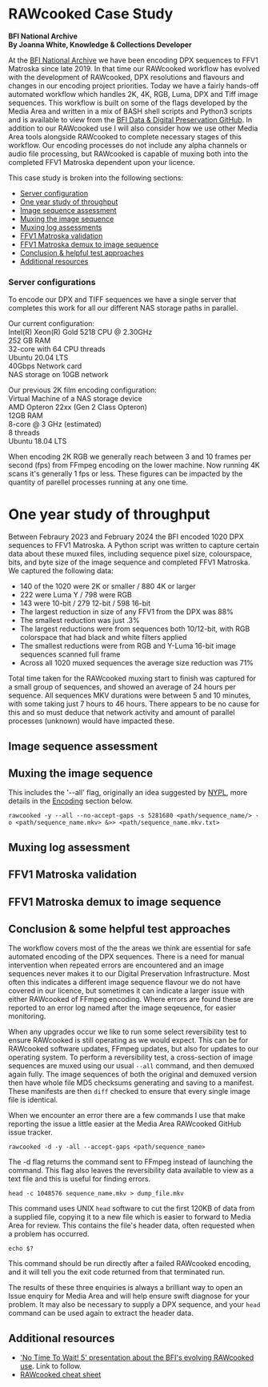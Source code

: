 # RAWcooked Case Study  
  
**BFI National Archive**  
**By Joanna White, Knowledge & Collections Developer**  
  
At the [BFI National Archive](https://www.bfi.org.uk/bfi-national-archive) we have been encoding DPX sequences to FFV1 Matroska since late 2019. In that time our RAWcooked workflow has evolved with the development of RAWcooked, DPX resolutions and flavours and changes in our encoding project priorities.  Today we have a fairly hands-off automated workflow which handles 2K, 4K, RGB, Luma, DPX and Tiff image sequences.  This workflow is built on some of the flags developed by the Media Area and written in a mix of BASH shell scripts and Python3 scripts and is available to view from the [BFI Data & Digital Preservation GitHub](https://github.com/bfidatadigipres/dpx_encoding). In addition to our RAWcooked use I will also consider how we use other Media Area tools alongside RAWcooked to complete necessary stages of this workflow.  Our encoding processes do not include any alpha channels or audio file processing, but RAWcooked is capable of muxing both into the completed FFV1 Matroska dependent upon your licence.
  
This case study is broken into the following sections:  
* [Server configuration](#server_config)
* [One year study of throughput](#findings)
* [Image sequence assessment](#assessment)  
* [Muxing the image sequence](#muxing)  
* [Muxing log assessments](#log_assessment)  
* [FFV1 Matroska validation](#ffv1_valid)  
* [FFV1 Matroska demux to image sequence](#ffv1_demux)
* [Conclusion & helpful test approaches](#conclusion)  
* [Additional resources](#links)  
  
### <a name="server_config">Server configurations</a>
  
To encode our DPX and TIFF sequences we have a single server that completes this work for all our different NAS storage paths in parallel.  
  
Our current configuration:  
Intel(R) Xeon(R) Gold 5218 CPU @ 2.30GHz  
252 GB RAM  
32-core with 64 CPU threads  
Ubuntu 20.04 LTS  
40Gbps Network card  
NAS storage on 10GB network  
  
Our previous 2K film encoding configuration:  
Virtual Machine of a NAS storage device  
AMD Opteron 22xx (Gen 2 Class Opteron)  
12GB RAM  
8-core @ 3 GHz (estimated)  
8 threads  
Ubuntu 18.04 LTS  
  
When encoding 2K RGB we generally reach between 3 and 10 frames per second (fps) from FFmpeg encoding on the lower machine. Now running 4K scans it's generally 1 fps or less. These figures can be impacted by the quantity of parellel processes running at any one time.

  
# <a name="findings">One year study of throughput</a>
  
Between Febraury 2023 and February 2024 the BFI encoded 1020 DPX sequences to FFV1 Matroska. A Python script was written to capture certain data about these muxed files, including sequence pixel size, colourspace, bits, and byte size of the image sequence and completed FFV1 Matroska. We captured the following data:
  
* 140 of the 1020 were 2K or smaller / 880 4K or larger
* 222 were Luma Y / 798 were RGB
* 143 were 10-bit / 279 12-bit / 598 16-bit
* The largest reduction in size of any FFV1 from the DPX was 88%
* The smallest reduction was just .3%
* The largest reductions were from sequences both 10/12-bit, with RGB colorspace that had black and white filters applied
* The smallest reductions were from RGB and Y-Luma 16-bit image sequences scanned full frame
* Across all 1020 muxed sequences the average size reduction was 71%
  
Total time taken for the RAWcooked muxing start to finish was captured for a small group of sequences, and showed an average of 24 hours per sequence. All sequences MKV durations were between 5 and 10 minutes, with some taking just 7 hours to 46 hours. There appears to be no cause for this and so must deduce that network activity and amount of parallel processes (unknown) would have impacted these.  
  
  
## <a name="assessment">Image sequence assessment</a>  
  




## <a name="muxing">Muxing the image sequence</a>  

This includes the '--all' flag, originally an idea suggested by [NYPL](https://www.nypl.org/), more details in the [Encoding]() section below.  
```
rawcooked -y --all --no-accept-gaps -s 5281680 <path/sequence_name/> -o <path/sequence_name.mkv> &>> <path/sequence_name.mkv.txt>
```

## <a name="log_assessment">Muxing log assessment</a>

## <a name="ffv1_valid">FFV1 Matroska validation</a>

## <a name="ffv1_demux">FFV1 Matroska demux to image sequence</a>

## <a name="conclusion">Conclusion & some helpful test approaches</a>
  
The workflow covers most of the the areas we think are essential for safe automated encoding of the DPX sequences.  There is a need for manual intervention when repeated errors are encountered and an image sequences never makes it to our Digital Preservation Infrastructure.  Most often this indicates a different image sequence flavour we do not have covered in our licence, but sometimes it can indicate a larger issue with either RAWcooked of FFmpeg encoding. Where errors are found these are reported to an error log named after the image seqeuence, for easier monitoring.  

When any upgrades occur we like to run some select reversibility test to ensure RAWcooked is still operating as we would expect. This can be for RAWcooked software updates, FFmpeg updates, but also for updates to our operating system. To perform a reversibility test, a cross-section of image sequences are muxed using our usual ```--all``` command, and then demuxed again fully. The image sequences of both the original and demuxed version then have whole file MD5 checksums generating and saving to a manifest. These manifests are then ```diff``` checked to ensure that every single image file is identical.
  
When we encounter an error there are a few commands I use that make reporting the issue a little easier at the Media Area RAWcooked GitHub issue tracker.  
```
rawcooked -d -y -all --accept-gaps <path/sequence_name>  
```
The -d flag returns the command sent to FFmpeg instead of launching the command. This flag also leaves the reversibility data available to view as a text file and this is useful for finding errors.  
```
head -c 1048576 sequence_name.mkv > dump_file.mkv  
```
This command uses UNIX ```head``` software to cut the first 120KB of data from a supplied file, copying it to a new file which is easier to forward to Media Area for review.  This contains the file's header data, often requested when a problem has occurred.  
```
echo $?
```
This command should be run directly after a failed RAWcooked encoding, and it will tell you the exit code returned from that terminated run.  
  
The results of these three enquiries is always a brilliant way to open an Issue enquiry for Media Area and will help ensure swift diagnose for your problem. It may also be necessary to supply a DPX sequence, and your ```head``` command can be used again to extract the header data.


## <a name="links">Additional resources</a>  

* ['No Time To Wait! 5' presentation about the BFI's evolving RAWcooked use](https://www.youtube.com/@MediaAreaNet/streams). Link to follow.  
* [RAWcooked cheat sheet](https://github.com/bfidatadigipres/dpx_encoding/blob/main/RAWcooked_Cheat_Sheet.pdf)  
